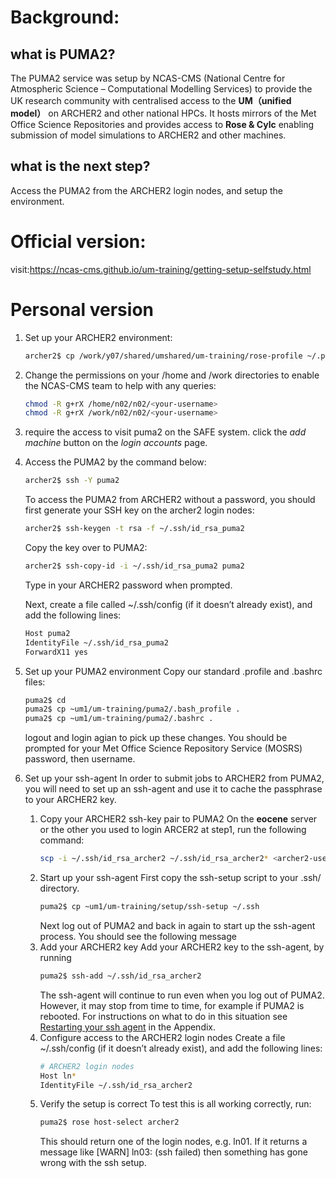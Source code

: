 # **Background:**  
## what is PUMA2?
The PUMA2 service was setup by NCAS-CMS (National Centre for Atmospheric Science – Computational Modelling Services) to provide the UK research community with centralised access to the **UM（unified model）** on ARCHER2 and other national HPCs. It hosts mirrors of the Met Office Science Repositories and provides access to **Rose & Cylc** enabling submission of model simulations to ARCHER2 and other machines.   
## what is the next step?  
Access the PUMA2 from the ARCHER2 login nodes, and setup the environment.

# **Official version:**  
visit:https://ncas-cms.github.io/um-training/getting-setup-selfstudy.html

# **Personal version**

1. Set up your ARCHER2 environment:  
   ```bash
   archer2$ cp /work/y07/shared/umshared/um-training/rose-profile ~/.profile  
2. Change the permissions on your /home and /work directories to enable the NCAS-CMS team to help with any queries: 
   ```bash
   chmod -R g+rX /home/n02/n02/<your-username>  
   chmod -R g+rX /work/n02/n02/<your-username>
3. require the access to visit puma2 on the SAFE system. click the *add machine* button on the *login accounts* page.
4. Access the PUMA2 by the command below:  
   ```bash
   archer2$ ssh -Y puma2
   ```

   To access the PUMA2 from ARCHER2 without a password, you should first generate your SSH key on the archer2 login nodes:  
   ```bash
   archer2$ ssh-keygen -t rsa -f ~/.ssh/id_rsa_puma2
   ```

   Copy the key over to PUMA2:
   ```bash
   archer2$ ssh-copy-id -i ~/.ssh/id_rsa_puma2 puma2
   ```
   Type in your ARCHER2 password when prompted.

   Next, create a file called ~/.ssh/config (if it doesn’t already exist), and add the following lines:
   ```bash
   Host puma2
   IdentityFile ~/.ssh/id_rsa_puma2
   ForwardX11 yes
   ```
5. Set up your PUMA2 environment
   Copy our standard .profile and .bashrc files:
   ```bash
   puma2$ cd
   puma2$ cp ~um1/um-training/puma2/.bash_profile .
   puma2$ cp ~um1/um-training/puma2/.bashrc .
   ```
   logout and login agian to pick up these changes. You should be prompted for your Met Office Science Repository Service (MOSRS) password, then username.
6. Set up your ssh-agent
  In order to submit jobs to ARCHER2 from PUMA2, you will need to set up an ssh-agent and use it to cache the passphrase to your ARCHER2 key.
    1. Copy your ARCHER2 ssh-key pair to PUMA2
       On the **eocene** server or the other you used to login ARCER2 at step1, run the following command:
       ```bash
       scp -i ~/.ssh/id_rsa_archer2 ~/.ssh/id_rsa_archer2* <archer2-username>@login.archer2.ac.uk:/home/n02/n02-puma/<archer2-username>/.ssh
       ```
    2. Start up your ssh-agent
       First copy the ssh-setup script to your .ssh/ directory.
       ```bash
       puma2$ cp ~um1/um-training/setup/ssh-setup ~/.ssh
       ```
       Next log out of PUMA2 and back in again to start up the ssh-agent process. You should see the following message
    3. Add your ARCHER2 key
       Add your ARCHER2 key to the ssh-agent, by running
       ```bash
       puma2$ ssh-add ~/.ssh/id_rsa_archer2
       ```
       The ssh-agent will continue to run even when you log out of PUMA2. However, it may stop from time to time, for example if PUMA2 is rebooted. For instructions on what to do in this situation see [Restarting your ssh agent](https://ncas-cms.github.io/um-training/ssh-tasks.html#restarting-agent) in the Appendix.
    4. Configure access to the ARCHER2 login nodes
       Create a file ~/.ssh/config (if it doesn’t already exist), and add the following lines:
       ```bash
       # ARCHER2 login nodes
       Host ln*
       IdentityFile ~/.ssh/id_rsa_archer2
       ```
    5. Verify the setup is correct
       To test this is all working correctly, run:
       ```bash
       puma2$ rose host-select archer2
       ```
       This should return one of the login nodes, e.g. ln01. If it returns a message like [WARN] ln03: (ssh failed) then something has gone wrong with the ssh setup.





   
